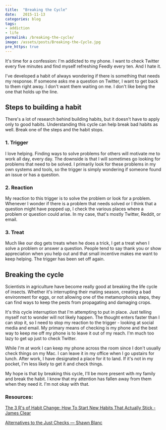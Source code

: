 ```yaml
---
title:  "Breaking the Cycle"
date:   2015-11-13
categories: blog
tags:
- addiction
- life
permalink: /breaking-the-cycle/
image: /assets/posts/Breaking-the-Cycle.jpg
pre_https: true
---
```


It's time for a confession: I'm addicted to my phone. I want to check Twitter every five minutes and find myself refreshing Feedly every ten. And I hate it.
<!--more-->

I've developed a habit of always wondering if there is something that needs my response. If someone asks me a question on Twitter, I want to get back to them right away. I don't want them waiting on me. I don't like being the one that holds up the line.

## Steps to building a habit

There's a lot of research behind building habits, but it doesn't have to apply only to good habits. Understanding this cycle can help break bad habits as well. Break one of the steps and the habit stops.

### 1. Trigger

I love helping. Finding ways to solve problems for others will motivate me to work all day, every day. The downside is that I will sometimes go looking for problems that need to be solved. I primarily look for these problems in my own systems and tools, so the trigger is simply wondering if someone found an issue or has a question.

### 2. Reaction

My reaction to this trigger is to solve the problem or look for a problem. Whenever I wonder if there is a problem that needs solved or I think that a question might have popped up, I check the various places where a problem or question could arise. In my case, that's mostly Twitter, Reddit, or email.

### 3. Treat

Much like our dog gets treats when he does a trick, I get a treat when I solve a problem or answer a question. People tend to say thank you or show appreciation when you help out and that small incentive makes me want to keep helping. The trigger has been set off again.

## Breaking the cycle

Scientists in agriculture have become really good at breaking the life cycle of insects. Whether it's interrupting their mating season, creating a bad environment for eggs, or not allowing one of the metamorphosis steps, they can find ways to keep the pests from propagating and damaging crops.

It's this cycle interruption that I'm attempting to put in place. Just telling myself not to  wonder will not likely happen. The thought enters faster than I can stop it, so I need to stop my reaction to the trigger - looking at social media and email. My primary means of checking is my phone and the best way to keep me off my phone is to leave it out of my reach. I'm much too lazy to get up just to check Twitter. 

While I'm at work I can keep my phone across the room since I don't usually check things on my Mac. I can leave it in my office when I go upstairs for lunch. After work, I have designated a place for it to land. If it's not in my pocket, I'm less likely to get it and check things.

My hope is that by breaking this cycle, I'll be more present with my family and break the habit. I know that my attention has fallen away from them when they need it. I'm not okay with that.

### Resources:

[The 3 R's of Habit Change: How To Start New Habits That Actually Stick - James Clear](http://jamesclear.com/three-steps-habit-change)

[Alternatives to the Just Checks — Shawn Blanc](http://shawnblanc.net/2014/11/alternatives-to-the-just-checks/)
